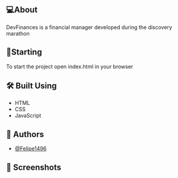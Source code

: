 ## 💻About
DevFinances is a financial manager developed during the discovery marathon

## 🚀Starting
To start the project open index.html in your browser

## 🛠️ Built Using
+ HTML
+ CSS
+ JavaScript

## 🥳 Authors
+ [@Felipe1496](https://github.com/Felipe1496)

## 📸 Screenshots




